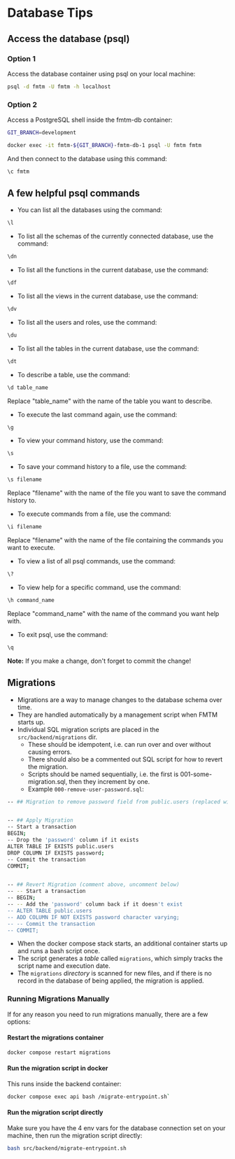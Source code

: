 # Database Tips

## Access the database (psql)

### Option 1

Access the database container using psql on your local machine:

```bash
psql -d fmtm -U fmtm -h localhost
```

### Option 2

Access a PostgreSQL shell inside the fmtm-db container:

```bash
GIT_BRANCH=development

docker exec -it fmtm-${GIT_BRANCH}-fmtm-db-1 psql -U fmtm fmtm
```

And then connect to the database using this command:

```bash
\c fmtm
```

## A few helpful psql commands

- You can list all the databases using the command:

```bash
\l
```

- To list all the schemas of the currently connected database, use the command:

```bash
\dn
```

- To list all the functions in the current database, use the command:

```bash
\df
```

- To list all the views in the current database, use the command:

```bash
\dv
```

- To list all the users and roles, use the command:

```bash
\du
```

- To list all the tables in the current database, use the command:

```bash
\dt
```

- To describe a table, use the command:

```bash
\d table_name
```

Replace "table_name" with the name of the table you want to describe.

- To execute the last command again, use the command:

```bash
\g
```

- To view your command history, use the command:

```bash
\s
```

- To save your command history to a file, use the command:

```bash
\s filename
```

Replace "filename" with the name of the file you
want to save the command history to.

- To execute commands from a file, use the command:

```bash
\i filename
```

Replace "filename" with the name of the file
containing the commands you want to execute.

- To view a list of all psql commands, use the command:

```bash
\?
```

- To view help for a specific command, use the command:

```bash
\h command_name
```

Replace "command_name" with the name of the command you want help with.

- To exit psql, use the command:

```bash
\q
```

**Note:** If you make a change, don't forget to commit the change!

## Migrations

- Migrations are a way to manage changes to the database schema over time.
- They are handled automatically by a management script when FMTM starts up.
- Individual SQL migration scripts are placed in the `src/backend/migrations` dir.
  - These should be idempotent, i.e. can run over and over without causing errors.
  - There should also be a commented out SQL script for how to revert the migration.
  - Scripts should be named sequentially,
    i.e. the first is 001-some-migration.sql,
    then they increment by one.
  - Example `000-remove-user-password.sql`:

```bash
-- ## Migration to remove password field from public.users (replaced with OSM OAuth)


-- ## Apply Migration
-- Start a transaction
BEGIN;
-- Drop the 'password' column if it exists
ALTER TABLE IF EXISTS public.users
DROP COLUMN IF EXISTS password;
-- Commit the transaction
COMMIT;


-- ## Revert Migration (comment above, uncomment below)
-- -- Start a transaction
-- BEGIN;
-- -- Add the 'password' column back if it doesn't exist
-- ALTER TABLE public.users
-- ADD COLUMN IF NOT EXISTS password character varying;
-- -- Commit the transaction
-- COMMIT;
```

- When the docker compose stack starts,
  an additional container starts up and runs a bash script once.
- The script generates a _table_ called `migrations`,
  which simply tracks the script name and execution date.
- The `migrations` _directory_ is scanned for new files,
  and if there is no record in the database of being applied,
  the migration is applied.

### Running Migrations Manually

If for any reason you need to run migrations manually,
there are a few options:

#### Restart the migrations container

```bash
docker compose restart migrations
```

#### Run the migration script in docker

This runs inside the backend container:

```bash
docker compose exec api bash /migrate-entrypoint.sh`
```

#### Run the migration script directly

Make sure you have the 4 env vars for the database
connection set on your machine,
then run the migration script directly:

```bash
bash src/backend/migrate-entrypoint.sh
```
